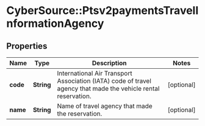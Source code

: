 # CyberSource::Ptsv2paymentsTravelInformationAgency

## Properties
Name | Type | Description | Notes
------------ | ------------- | ------------- | -------------
**code** | **String** | International Air Transport Association (IATA) code of travel agency that made the vehicle rental reservation.  | [optional] 
**name** | **String** | Name of travel agency that made the reservation.  | [optional] 


